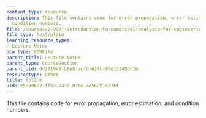 ```yaml
---
content_type: resource
description: This file contains code for error propagation, error estimation, and
  condition numbers.
file: /courses/2-993j-introduction-to-numerical-analysis-for-engineering-13-002j-spring-2005/2529d6e7ffb2743d03bece56291ce76f_tbt2.m
file_type: text/plain
learning_resource_types:
- Lecture Notes
ocw_type: OCWFile
parent_title: Lecture Notes
parent_type: CourseSection
parent_uid: 0d2719e8-b8e8-acfb-62fb-88e13249bc1b
resourcetype: Other
title: tbt2.m
uid: 2529d6e7-ffb2-743d-03be-ce56291ce76f
---
```

This file contains code for error propagation, error estimation, and condition numbers.

